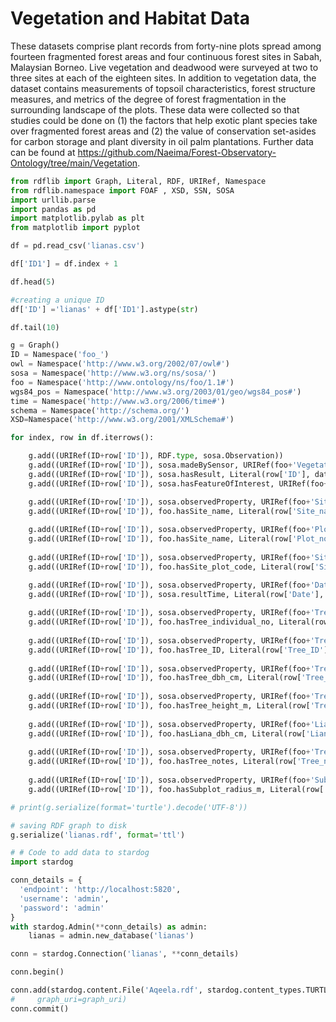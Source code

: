 

# Vegetation and Habitat Data 


These datasets comprise plant records from forty-nine plots spread among fourteen fragmented forest areas and four continuous forest sites in Sabah, Malaysian Borneo. Live vegetation and deadwood were surveyed at two to three sites at each of the eighteen sites. In addition to vegetation data, the dataset contains measurements of topsoil characteristics, forest structure measures, and metrics of the degree of forest fragmentation in the surrounding landscape of the plots. These data were collected so that studies could be done on (1) the factors that help exotic plant species take over fragmented forest areas and (2) the value of conservation set-asides for carbon storage and plant diversity in oil palm plantations.
Further data can be found at https://github.com/Naeima/Forest-Observatory-Ontology/tree/main/Vegetation.




```python
from rdflib import Graph, Literal, RDF, URIRef, Namespace 
from rdflib.namespace import FOAF , XSD, SSN, SOSA 
import urllib.parse
import pandas as pd 
import matplotlib.pylab as plt
from matplotlib import pyplot
```


```python
df = pd.read_csv('lianas.csv')
```


```python
df['ID1'] = df.index + 1
```


```python
df.head(5)
```


```python
#creating a unique ID 
df['ID'] ='lianas' + df['ID1'].astype(str)
```


```python
df.tail(10)
```


```python
g = Graph()
ID = Namespace('foo_')
owl = Namespace('http://www.w3.org/2002/07/owl#')
sosa = Namespace('http://www.w3.org/ns/sosa/')
foo = Namespace('http://www.ontology/ns/foo/1.1#')
wgs84_pos = Namespace('http://www.w3.org/2003/01/geo/wgs84_pos#')
time = Namespace('http://www.w3.org/2006/time#')
schema = Namespace('http://schema.org/')
XSD=Namespace('http://www.w3.org/2001/XMLSchema#')
```


```python
for index, row in df.iterrows():

    g.add((URIRef(ID+row['ID']), RDF.type, sosa.Observation)) 
    g.add((URIRef(ID+row['ID']), sosa.madeBySensor, URIRef(foo+'VegetationSensor')))
    g.add((URIRef(ID+row['ID']), sosa.hasResult, Literal(row['ID'], datatype=XSD.string))) 
    g.add((URIRef(ID+row['ID']), sosa.hasFeatureOfInterest, URIRef(foo+'lianas'))) 

    g.add((URIRef(ID+row['ID']), sosa.observedProperty, URIRef(foo+'Site_name')))
    g.add((URIRef(ID+row['ID']), foo.hasSite_name, Literal(row['Site_name'], datatype=XSD.string)))
    
    g.add((URIRef(ID+row['ID']), sosa.observedProperty, URIRef(foo+'Plot_no')))
    g.add((URIRef(ID+row['ID']), foo.hasSite_name, Literal(row['Plot_no'], datatype=XSD.string)))
    
    g.add((URIRef(ID+row['ID']), sosa.observedProperty, URIRef(foo+'Site_plot_code')))
    g.add((URIRef(ID+row['ID']), foo.hasSite_plot_code, Literal(row['Site_plot_code'], datatype=XSD.integer)))

    g.add((URIRef(ID+row['ID']), sosa.observedProperty, URIRef(foo+'Date')))
    g.add((URIRef(ID+row['ID']), sosa.resultTime, Literal(row['Date'], datatype=XSD.date)))
    
    g.add((URIRef(ID+row['ID']), sosa.observedProperty, URIRef(foo+'Tree_individual_no')))
    g.add((URIRef(ID+row['ID']), foo.hasTree_individual_no, Literal(row['Tree_individual_no'], datatype=XSD.integer)))
    
    g.add((URIRef(ID+row['ID']), sosa.observedProperty, URIRef(foo+'Tree_ID')))
    g.add((URIRef(ID+row['ID']), foo.hasTree_ID, Literal(row['Tree_ID'], datatype=XSD.string)))
    
    g.add((URIRef(ID+row['ID']), sosa.observedProperty, URIRef(foo+'Tree_dbh_cm')))
    g.add((URIRef(ID+row['ID']), foo.hasTree_dbh_cm, Literal(row['Tree_dbh_cm'], datatype=XSD.float)))
    
    g.add((URIRef(ID+row['ID']), sosa.observedProperty, URIRef(foo+'Tree_height_m')))
    g.add((URIRef(ID+row['ID']), foo.hasTree_height_m, Literal(row['Tree_height_m'], datatype=XSD.float)))
    
    g.add((URIRef(ID+row['ID']), sosa.observedProperty, URIRef(foo+'Liana_dbh_cm')))
    g.add((URIRef(ID+row['ID']), foo.hasLiana_dbh_cm, Literal(row['Liana_dbh_cm'], datatype=XSD.float)))
    
    g.add((URIRef(ID+row['ID']), sosa.observedProperty, URIRef(foo+'Tree_notes')))
    g.add((URIRef(ID+row['ID']), foo.hasTree_notes, Literal(row['Tree_notes'], datatype=XSD.string)))
    
    g.add((URIRef(ID+row['ID']), sosa.observedProperty, URIRef(foo+'Subplot_radius_m')))
    g.add((URIRef(ID+row['ID']), foo.hasSubplot_radius_m, Literal(row['Subplot_radius_m'], datatype=XSD.float)))  
```


```python
# print(g.serialize(format='turtle').decode('UTF-8'))
```


```python
# saving RDF graph to disk
g.serialize('lianas.rdf', format='ttl')
```


```python
# # Code to add data to stardog 
import stardog

conn_details = {
  'endpoint': 'http://localhost:5820',
  'username': 'admin',
  'password': 'admin'
}
with stardog.Admin(**conn_details) as admin:
    lianas = admin.new_database('lianas')

conn = stardog.Connection('lianas', **conn_details)

conn.begin()

conn.add(stardog.content.File('Aqeela.rdf', stardog.content_types.TURTLE)),
#     graph_uri=graph_uri)
conn.commit()
```
